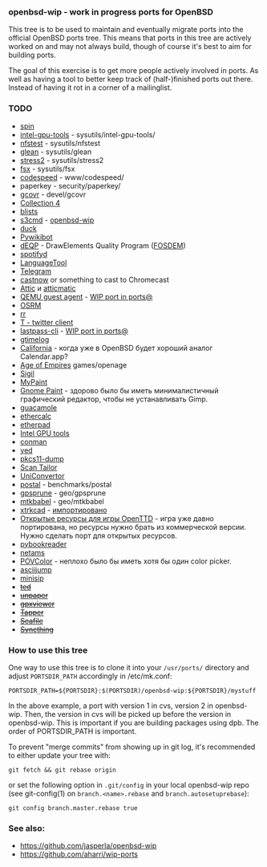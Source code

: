 ### openbsd-wip - work in progress ports for OpenBSD

This tree is to be used to maintain and eventually migrate ports into the
official OpenBSD ports tree. This means that ports in this tree are actively
worked on and may not always build, though of course it's best to aim for
building ports.

The goal of this exercise is to get more people actively involved in ports. As
well as having a tool to better keep track of (half-)finished ports out there.
Instead of having it rot in a corner of a mailinglist.

### TODO

* [spin](http://spinroot.com/spin/whatispin.html)
* [intel-gpu-tools](https://cgit.freedesktop.org/xorg/app/intel-gpu-tools/) - sysutils/intel-gpu-tools/
* [nfstest](http://wiki.linux-nfs.org/wiki/index.php/NFStest) - sysutils/nfstest
* [glean](http://glean.sourceforge.net/run.html) - sysutils/glean
* [stress2](https://people.freebsd.org/~pho/stress/) - sysutils/stress2
* [fsx](https://codemonkey.org.uk/projects/fsx/) - sysutils/fsx
* [codespeed](https://github.com/tobami/codespeed) - www/codespeed/
* paperkey - security/paperkey/
* [gcovr](http://gcovr.com/) - devel/gcovr
* [Collection 4](https://collectd.org/wiki/index.php/Collection_4)
* [blists](http://www.openwall.com/blists/)
* [s3cmd](http://s3tools.org/s3cmd) - [openbsd-wip](https://github.com/jasperla/openbsd-wip/tree/master/net/s3cmd)
* [duck](https://duck.sh/)
* [Pywikibot](https://www.mediawiki.org/wiki/Manual:Pywikibot/ru)
* [dEQP](https://android.googlesource.com/platform/external/deqp/) - DrawElements Quality Program ([FOSDEM](https://archive.fosdem.org/2015/schedule/event/gl_testing/attachments/slides/670/export/events/attachments/gl_testing/slides/670/slides.pdf))
* [spotifyd](https://simonpersson.github.io/spotifyd/)
* [LanguageTool](https://languagetool.org/)
* [Telegram](https://github.com/vysheng/tg)
* [castnow](https://github.com/xat/castnow) or something to cast to Chromecast
* [Attic](https://attic-backup.org/) и [atticmatic](https://torsion.org/atticmatic/)
* [QEMU guest agent](http://wiki.qemu.org/Features/QAPI/GuestAgent) - [WIP port in ports@](http://comments.gmane.org/gmane.os.openbsd.ports/65642)
* [OSRM](http://project-osrm.org/)
* [rr](http://rr-project.org/)
* [T - twitter client](https://sferik.github.io/t/)
* [lastpass-cli](https://github.com/lastpass/lastpass-cli) - [WIP port in ports@](http://openbsd-archive.7691.n7.nabble.com/NEW-security-lastpass-cli-td267355.html)
* [gtimelog](https://github.com/gtimelog/gtimelog)
* [California](https://wiki.gnome.org/Apps/California) - когда уже в OpenBSD будет хороший аналог Calendar.app?
* [Age of Empires](http://openage.sft.mx) games/openage
* [Sigil](https://code.google.com/p/sigil/)
* [MyPaint](http://mypaint.intilinux.com/?page_id=9)
* [Gnome Paint](https://launchpad.net/gnome-paint) - здорово было бы иметь минималистичный графический редактор, чтобы не устанавливать Gimp.
* [guacamole](https://guac-dev.org/doc/gug/installing-guacamole.html#building-guacamole-from-source)
* [ethercalc](https://ethercalc.org/)
* [etherpad](https://github.com/ether/pad)
* [Intel GPU tools](https://cgit.freedesktop.org/xorg/app/intel-gpu-tools/)
* [conman](https://code.google.com/p/conman/)
* [yed](https://www.yworks.com/en/products_yed_about.html)
* [pkcs11-dump](https://sites.google.com/site/alonbarlev/pkcs11-utilities)
* [Scan Tailor](http://scantailor.sourceforge.net/)
* [UniConvertor](http://www.sk1project.org/modules.php?name=Products&product=uniconvertor&op=download)
* [postal](https://doc.coker.com.au/projects/postal/) - benchmarks/postal
* [gpsprune](https://activityworkshop.net/software/prune/) - geo/gpsprune
* [mtkbabel](https://sourceforge.net/projects/mtkbabel/) - geo/mtkbabel
* [xtrkcad](https://sourceforge.net/projects/xtrkcad-fork/) - [импортировано](http://ports.su/cad/xtrkcad)
* [Открытые ресурсы для игры OpenTTD](https://bundles.openttdcoop.org/) - игра уже давно портирована, но ресурсы нужно брать из коммерческой версии. Нужно сделать порт для открытых ресурсов.
* [pybookreader](https://sourceforge.net/projects/pybookreader/)
* [netams](http://netams.com)
* [POVColor](https://sourceforge.net/projects/povcolor/) - неплохо было бы иметь хотя бы один color picker.
* [asciijump](http://otak.k-k.pl/asciijump/gallery.php)
* [minisip](http://freshmeat.net/projects/minisip/)
* ~~[ted](https://www.nllgg.nl/Ted/)~~
* ~~[unpaper](http://unpaper.berlios.de/)~~
* ~~[gpxviewer](https://blog.sarine.nl/gpx-viewer/)~~
* ~~[Tapper](https://tapper.github.io/Tapper/)~~
* ~~[Seafile](https://www.seafile.com/en/home/)~~
* ~~[Syncthing](https://github.com/syncthing/syncthing/)~~


### How to use this tree

One way to use this tree is to clone it into your `/usr/ports/` directory and
adjust `PORTSDIR_PATH` accordingly in /etc/mk.conf:

	PORTSDIR_PATH=${PORTSDIR}:$(PORTSDIR)/openbsd-wip:${PORTSDIR}/mystuff

In the above example, a port with version 1 in cvs, version 2 in openbsd-wip.
Then, the version in cvs will be picked up before the version in openbsd-wip.
This is important if you are building packages using dpb. The order of 
PORTSDIR_PATH is important.

To prevent "merge commits" from showing up in git log, it's recommended to
either update your tree with:

	git fetch && git rebase origin

or set the following option in `.git/config` in your local openbsd-wip repo
(see git-config(1) on `branch.<name>.rebase` and `branch.autosetuprebase`):

	git config branch.master.rebase true

### See also:

* https://github.com/jasperla/openbsd-wip
* https://github.com/aharri/wip-ports
